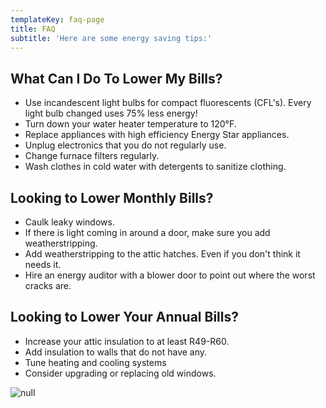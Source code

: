 ```yaml
---
templateKey: faq-page
title: FAQ
subtitle: 'Here are some energy saving tips:'
---
```

## What Can I Do To Lower My Bills?

* Use incandescent light bulbs for compact fluorescents (CFL's). Every light bulb changed uses 75% less energy!
* Turn down your water heater temperature to 120°F.
* Replace appliances with high efficiency Energy Star appliances.
* Unplug electronics that you do not regularly use.
* Change furnace filters regularly.
* Wash clothes in cold water with detergents to sanitize clothing.

## Looking to Lower Monthly Bills?

* Caulk leaky windows.
* If there is light coming in around a door, make sure you add weatherstripping.
* Add weatherstripping to the attic hatches. Even if you don't think it needs it.
* Hire an energy auditor with a blower door to point out where the worst cracks are.

## Looking to Lower Your Annual Bills?

* Increase your attic insulation to at least R49-R60.
* Add insulation to walls that do not have any.
* Tune heating and cooling systems
* Consider upgrading or replacing old windows.

![null](/img/natural_lightbulb.jpg)
